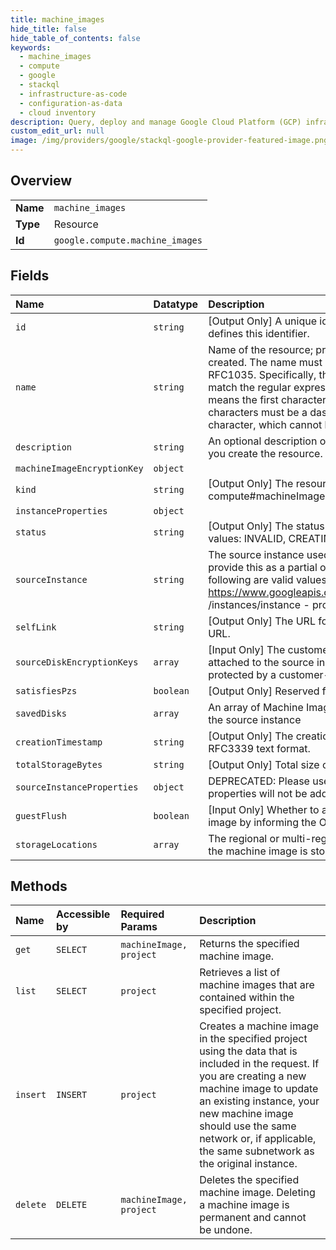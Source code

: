 ```yaml
---
title: machine_images
hide_title: false
hide_table_of_contents: false
keywords:
  - machine_images
  - compute
  - google    
  - stackql
  - infrastructure-as-code
  - configuration-as-data
  - cloud inventory
description: Query, deploy and manage Google Cloud Platform (GCP) infrastructure and resources using SQL
custom_edit_url: null
image: /img/providers/google/stackql-google-provider-featured-image.png
---
```

  
    

## Overview
<table><tbody>
<tr><td><b>Name</b></td><td><code>machine_images</code></td></tr>
<tr><td><b>Type</b></td><td>Resource</td></tr>
<tr><td><b>Id</b></td><td><code>google.compute.machine_images</code></td></tr>
</tbody></table>

## Fields
| Name | Datatype | Description |
|:-----|:---------|:------------|
| `id` | `string` | [Output Only] A unique identifier for this machine image. The server defines this identifier. |
| `name` | `string` | Name of the resource; provided by the client when the resource is created. The name must be 1-63 characters long, and comply with RFC1035. Specifically, the name must be 1-63 characters long and match the regular expression `[a-z]([-a-z0-9]*[a-z0-9])?` which means the first character must be a lowercase letter, and all following characters must be a dash, lowercase letter, or digit, except the last character, which cannot be a dash. |
| `description` | `string` | An optional description of this resource. Provide this property when you create the resource. |
| `machineImageEncryptionKey` | `object` |  |
| `kind` | `string` | [Output Only] The resource type, which is always compute#machineImage for machine image. |
| `instanceProperties` | `object` |  |
| `status` | `string` | [Output Only] The status of the machine image. One of the following values: INVALID, CREATING, READY, DELETING, and UPLOADING. |
| `sourceInstance` | `string` | The source instance used to create the machine image. You can provide this as a partial or full URL to the resource. For example, the following are valid values: - https://www.googleapis.com/compute/v1/projects/project/zones/zone /instances/instance - projects/project/zones/zone/instances/instance  |
| `selfLink` | `string` | [Output Only] The URL for this machine image. The server defines this URL. |
| `sourceDiskEncryptionKeys` | `array` | [Input Only] The customer-supplied encryption key of the disks attached to the source instance. Required if the source disk is protected by a customer-supplied encryption key. |
| `satisfiesPzs` | `boolean` | [Output Only] Reserved for future use. |
| `savedDisks` | `array` | An array of Machine Image specific properties for disks attached to the source instance |
| `creationTimestamp` | `string` | [Output Only] The creation timestamp for this machine image in RFC3339 text format. |
| `totalStorageBytes` | `string` | [Output Only] Total size of the storage used by the machine image. |
| `sourceInstanceProperties` | `object` | DEPRECATED: Please use compute#instanceProperties instead. New properties will not be added to this field. |
| `guestFlush` | `boolean` | [Input Only] Whether to attempt an application consistent machine image by informing the OS to prepare for the snapshot process. |
| `storageLocations` | `array` | The regional or multi-regional Cloud Storage bucket location where the machine image is stored. |
## Methods
| Name | Accessible by | Required Params | Description |
|:-----|:--------------|:----------------|:------------|
| `get` | `SELECT` | `machineImage, project` | Returns the specified machine image. |
| `list` | `SELECT` | `project` | Retrieves a list of machine images that are contained within the specified project. |
| `insert` | `INSERT` | `project` | Creates a machine image in the specified project using the data that is included in the request. If you are creating a new machine image to update an existing instance, your new machine image should use the same network or, if applicable, the same subnetwork as the original instance. |
| `delete` | `DELETE` | `machineImage, project` | Deletes the specified machine image. Deleting a machine image is permanent and cannot be undone. |
